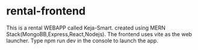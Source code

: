 # rental-frontend
This is a rental WEBAPP called Keja-Smart.
created using MERN Stack(MongoBB,Express,React,Nodejs).
The frontend uses vite as the web launcher.
Type npm run dev in the console to launch the app.
